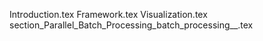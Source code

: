 Introduction.tex
Framework.tex
Visualization.tex
section_Parallel_Batch_Processing_batch_processing__.tex